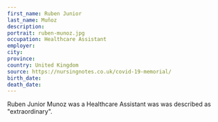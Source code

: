 ```yaml
---
first_name: Ruben Junior
last_name: Muñoz
description: 
portrait: ruben-munoz.jpg
occupation: Healthcare Assistant
employer: 
city: 
province: 
country: United Kingdom
source: https://nursingnotes.co.uk/covid-19-memorial/
birth_date: 
death_date: 
---
```


Ruben Junior Munoz was a Healthcare Assistant was was described as "extraordinary".